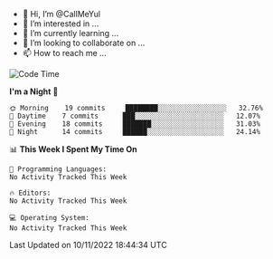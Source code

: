 - 👋 Hi, I’m @CallMeYul
- 👀 I’m interested in ...
- 🌱 I’m currently learning ...
- 💞️ I’m looking to collaborate on ...
- 📫 How to reach me ...

<!---
CallMeYul/CallMeYul is a ✨ special ✨ repository because its `README.md` (this file) appears on your GitHub profile.
You can click the Preview link to take a look at your changes.
--->

<!--START_SECTION:waka-->
![Code Time](http://img.shields.io/badge/Code%20Time-43%20hrs%207%20mins-blue)

**I'm a Night 🦉** 

```text
🌞 Morning    19 commits     ████████░░░░░░░░░░░░░░░░░   32.76% 
🌆 Daytime    7 commits      ███░░░░░░░░░░░░░░░░░░░░░░   12.07% 
🌃 Evening    18 commits     ███████░░░░░░░░░░░░░░░░░░   31.03% 
🌙 Night      14 commits     ██████░░░░░░░░░░░░░░░░░░░   24.14%

```


📊 **This Week I Spent My Time On** 

```text
💬 Programming Languages: 
No Activity Tracked This Week

🔥 Editors: 
No Activity Tracked This Week

💻 Operating System: 
No Activity Tracked This Week

```


 Last Updated on 10/11/2022 18:44:34 UTC
<!--END_SECTION:waka-->
